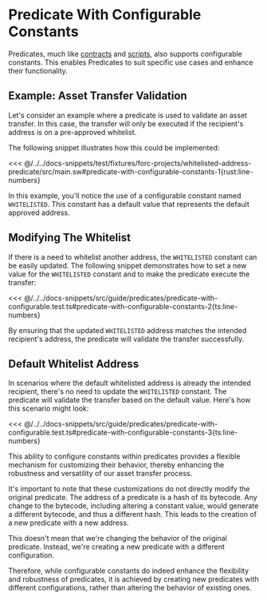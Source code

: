 # Predicate With Configurable Constants

Predicates, much like [contracts](../contracts/configurable-constants.md) and [scripts](../scripts/script-with-configurable-constants.md), also supports configurable constants. This enables Predicates to suit specific use cases and enhance their functionality.

## Example: Asset Transfer Validation

Let's consider an example where a predicate is used to validate an asset transfer. In this case, the transfer will only be executed if the recipient's address is on a pre-approved whitelist.

The following snippet illustrates how this could be implemented:

<<< @/../../docs-snippets/test/fixtures/forc-projects/whitelisted-address-predicate/src/main.sw#predicate-with-configurable-constants-1{rust:line-numbers}

In this example, you'll notice the use of a configurable constant named `WHITELISTED`. This constant has a default value that represents the default approved address.

## Modifying The Whitelist

If there is a need to whitelist another address, the `WHITELISTED` constant can be easily updated. The following snippet demonstrates how to set a new value for the `WHITELISTED` constant and to make the predicate execute the transfer:

<<< @/../../docs-snippets/src/guide/predicates/predicate-with-configurable.test.ts#predicate-with-configurable-constants-2{ts:line-numbers}

By ensuring that the updated `WHITELISTED` address matches the intended recipient's address, the predicate will validate the transfer successfully.

## Default Whitelist Address

In scenarios where the default whitelisted address is already the intended recipient, there's no need to update the `WHITELISTED` constant. The predicate will validate the transfer based on the default value. Here's how this scenario might look:

<<< @/../../docs-snippets/src/guide/predicates/predicate-with-configurable.test.ts#predicate-with-configurable-constants-3{ts:line-numbers}

This ability to configure constants within predicates provides a flexible mechanism for customizing their behavior, thereby enhancing the robustness and versatility of our asset transfer process.

It's important to note that these customizations do not directly modify the original predicate. The address of a predicate is a hash of its bytecode. Any change to the bytecode, including altering a constant value, would generate a different bytecode, and thus a different hash. This leads to the creation of a new predicate with a new address.

This doesn't mean that we're changing the behavior of the original predicate. Instead, we're creating a new predicate with a different configuration.

Therefore, while configurable constants do indeed enhance the flexibility and robustness of predicates, it is achieved by creating new predicates with different configurations, rather than altering the behavior of existing ones.
